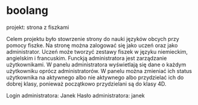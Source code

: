 # boolang
projekt: strona z fiszkami

Celem projektu było stowrzenie strony do nauki języków obcych przy pomocy fiszke. Na stronę można zalogować się jako uczeń oraz jako administrator. Uczeń może tworzyć zestawy fiszek w języku niemieckim, angielskim i francuskim. Funckją administratora jest zarządzanie użytkownikami. W panelu administratora wyświetlają się dane o każdym użytkowniku oprócz administratorów. W panelu można zmieniać ich status użytkownika na aktywnego albo nie aktywnego albo przydzielać ich do dobrej klasy, ponieważ początkowo przydzielani są do klasy 4D. 

Login administratora: Janek
Hasło administratora: janek
